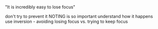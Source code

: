 "It is incredibly easy to lose focus"

don't try to prevent it 
NOTING is so important
understand how it happens
use inversion - avoiding losing focus vs. trying to keep focus
